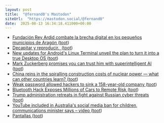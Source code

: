 ```yaml
---
layout: post
title:  "@fernand0's Mastodon"
siteUrl:  "https://mastodon.social/@fernand0"
date:  2025-08-13 16:34:18.411000+00:00
---
```

*  [Fundación Rey Ardid combate la brecha digital en los pequeños municipios de Aragón  ](https://www.diariodelaltoaragon.es/noticias/comarcas/2025/07/30/fundacion-rey-ardid-combate-la-brecha-digital-en-los-pequenos-municipios-de-aragon-1842651-daa.html) ([toot](https://mastodon.social/@fernand0/115022420928630541))
*  [Decapitar y reproducir.  ](https://avecesunafoto.wordpress.com/2025/08/13/decapitar-y-reproducir) ([toot](https://mastodon.social/@fernand0/115022364076209954))
*  [New updates for Android&#39;s Linux Terminal unveil the plan to turn it into a true Desktop OS   ](https://alternativeto.net/news/2025/7/new-updates-for-android-s-linux-terminal-unveil-the-plan-to-turn-it-into-a-true-desktop-os/) ([toot](https://mastodon.social/@fernand0/115022121136440550))
*  [Mark Zuckerberg promises you can trust him with superintelligent AI ](https://www.theverge.com/ai-artificial-intelligence/715951/mark-zuckerberg-meta-ai-superintelligence-scale-openai-lette) ([toot](https://mastodon.social/@fernand0/115021974044523114))
*  [China reins in the spiralling construction costs of nuclear power — what can other countries learn? ](https://www.nature.com/articles/d41586-025-02341-) ([toot](https://mastodon.social/@fernand0/115021313973887184))
*  [Weak password allowed hackers to sink a 158-year-old company ](https://www.bbc.com/news/articles/cx2gx28815w) ([toot](https://mastodon.social/@fernand0/115020900611607902))
*  [Bluetooth Hack Exposes Millions of Cars to Remote Risk ](https://www.testmiles.com/perfektblue-bluetooth-hack-remote-car-attacks) ([toot](https://mastodon.social/@fernand0/115020673898538879))
*  [Trump administration retreats in fight against Russian cyber threats ](https://www.theguardian.com/us-news/2025/feb/28/trump-russia-hacking-cyber-securit) ([toot](https://mastodon.social/@fernand0/115020512626302076))
*  [YouTube included in Australia's social media ban for children, communications minister says – video ](https://www.theguardian.com/technology/video/2025/jul/30/youtube-included-in-australias-social-media-ban-for-children-communications-minister-says-vide) ([toot](https://mastodon.social/@fernand0/115018933745169069))
*  [Pantallas ](https://www.flickr.com/photos/fernand0/54711274316) ([toot](https://mastodon.social/@fernand0/115017729591727411))

